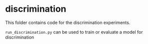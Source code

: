 # discrimination

This folder contains code for the discrimination experiments.

`run_discrimination.py` can be used to train or evaluate a model for discrimination
